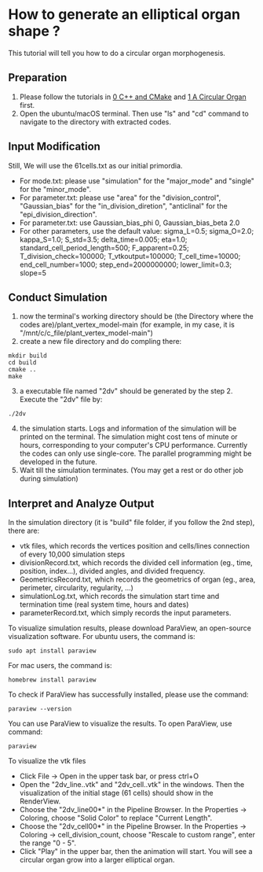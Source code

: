 # How to generate an elliptical organ shape ?
This tutorial will tell you how to do a circular organ morphogenesis.

## Preparation 
1. Please follow the tutorials in [0 C++ and CMake](0%20C++%20and%20CMake.md) and [1 A Circular Organ](1%20A%20Circular%20Organ.md) first. 
2. Open the ubuntu/macOS terminal. Then use "ls" and "cd" command to navigate to the directory with extracted codes. 

## Input Modification
Still, We will use the 61cells.txt as our initial primordia. 

* For mode.txt: please use "simulation" for the "major_mode" and "single" for the "minor_mode". 
* For parameter.txt: please use "area" for the "division_control", "Gaussian_bias" for the "in_division_diretion", "anticlinal" for the "epi_division_direction". 
* For parameter.txt: use Gaussian_bias_phi 0, Gaussian_bias_beta 2.0
* For other parameters, use the default value: sigma_L=0.5; sigma_O=2.0; kappa_S=1.0; S_std=3.5; delta_time=0.005; eta=1.0; standard_cell_period_length=500; F_apparent=0.25; T_division_check=100000; T_vtkoutput=100000; T_cell_time=10000; end_cell_number=1000; step_end=2000000000; lower_limit=0.3; slope=5

## Conduct Simulation 
1. now the terminal's working directory should be (the Directory where the codes are)/plant_vertex_model-main (for example, in my case, it is "/mnt/c/c_file/plant_vertex_model-main")
2. create a new file directory and do compling there:
```
mkdir build
cd build
cmake ..
make
```
3. a executable file named "2dv" should be generated by the step 2. Execute the "2dv" file by:
```
./2dv
```
4. the simulation starts. Logs and information of the simulation will be printed on the terminal. The simulation might cost tens of minute or hours, corresponding to your computer's CPU performance. 
   Currently the codes can only use single-core. The parallel programming might be developed in the future.
6. Wait till the simulation terminates. (You may get a rest or do other job during simulation)

## Interpret and Analyze Output
In the simulation directory (it is "build" file folder, if you follow the 2nd step), there are:
* vtk files, which records the vertices position and cells/lines connection of every 10,000 simulation steps
* divisionRecord.txt, which records the divided cell information (eg., time, position, index...), divided angles, and divided frequency. 
* GeometricsRecord.txt, which records the geometrics of organ (eg., area, perimeter, circularity, regularity, ...)
* simulationLog.txt, which records the simulation start time and termination time (real system time, hours and dates)
* parameterRecord.txt, which simply records the input parameters. 

To visualize simulation results, please download ParaView, an open-source visualization software. 
For ubuntu users, the command is: 
```
sudo apt install paraview
```
For mac users, the command is:
```
homebrew install paraview
```

To check if ParaView has successfully installed, please use the command:
```
paraview --version
```
You can use ParaView to visualize the results. To open ParaView, use command:
```
paraview
```
To visualize the vtk files
* Click File -> Open in the upper task bar, or press ctrl+O 
* Open the "2dv_line..vtk" and "2dv_cell..vtk" in the windows. Then the visualization of the initial stage (61 cells) should show in the RenderView.
* Choose the "2dv_line00*" in the Pipeline Browser. In the Properties -> Coloring, choose "Solid Color" to replace "Current Length". 
* Choose the "2dv_cell00*" in the Pipeline Browser. In the Properties -> Coloring -> cell_division_count, choose "Rescale to custom range", enter the range "0 - 5".
* Click "Play" in the upper bar, then the animation will start. You will see a circular organ grow into a larger elliptical organ. 
